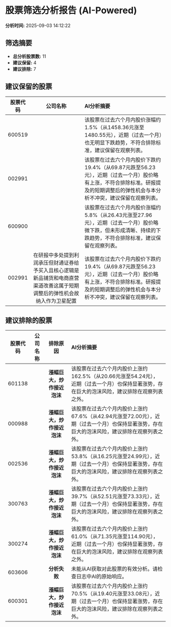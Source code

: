 # 股票筛选分析报告 (AI-Powered)

**分析时间:** 2025-09-03 14:12:22

## 筛选摘要

- **总分析股票数:** 11
- **建议保留:** 4
- **建议排除:** 7

## 建议保留的股票

| 股票代码 | 公司名称 | AI分析摘要 |
|:---:|:---:|:---|
| 600519 |  | 该股票在过去六个月内股价涨幅约1.5%（从1458.36元涨至1480.55元），近期（过去一个月）也无明显下跌趋势，不符合排除标准，建议保留在观察列表。 |
| 002991 |  | 该股票在过去六个月内股价下跌约19.4%（从69.87元跌至56.23元），近期（过去一个月）股价略有上涨，不符合排除标准。研报提及的短期调整后的弹性机会与本分析不冲突，建议保留在观察列表。 |
| 600900 |  | 该股票在过去六个月内股价涨幅约5.8%（从26.43元涨至27.96元），近期（过去一个月）股价略微下跌，但未形成清晰、持续的下跌趋势，不符合排除标准，建议保留在观察列表。 |
| 002991 | 在研报中多处提到利润承压但财通证券给予买入且核心逻辑是新品铺货和电商直营渠道改善这属于短期调整后的弹性机会故纳入作为卫星配置 | 该股票在过去六个月内股价下跌约19.4%（从69.87元跌至56.23元），近期（过去一个月）股价略有上涨，不符合排除标准。研报提及的短期调整后的弹性机会与本分析不冲突，建议保留在观察列表。 |

## 建议排除的股票

| 股票代码 | 公司名称 | 排除原因 | AI分析摘要 |
|:---:|:---:|:---:|:---|
| 601138 |  | **漲幅巨大，炒作接近泡沫** | 该股票在过去六个月内股价上涨约162.5%（从20.66元涨至54.24元），近期（过去一个月）也保持显著涨势，存在巨大的泡沫风险，建议排除在观察列表之外。 |
| 000988 |  | **漲幅巨大，炒作接近泡沫** | 该股票在过去六个月内股价上涨约67.6%（从42.94元涨至72.00元），近期（过去一个月）也保持显著涨势，存在巨大的泡沫风险，建议排除在观察列表之外。 |
| 002536 |  | **漲幅巨大，炒作接近泡沫** | 该股票在过去六个月内股价上涨约53.8%（从16.25元涨至24.99元），近期（过去一个月）也保持显著涨势，存在巨大的泡沫风险，建议排除在观察列表之外。 |
| 300763 |  | **漲幅巨大，炒作接近泡沫** | 该股票在过去六个月内股价上涨约39.7%（从52.51元涨至73.33元），近期（过去一个月）也保持显著涨势，存在巨大的泡沫风险，建议排除在观察列表之外。 |
| 300274 |  | **漲幅巨大，炒作接近泡沫** | 该股票在过去六个月内股价上涨约61.0%（从71.35元涨至114.90元），近期（过去一个月）也保持显著涨势，存在巨大的泡沫风险，建议排除在观察列表之外。 |
| 603606 |  | **分析失败** | 未能从AI获取对此股票的有效分析。请检查日志中AI的原始响应。 |
| 600301 |  | **漲幅巨大，炒作接近泡沫** | 该股票在过去六个月内股价上涨约70.5%（从19.40元涨至33.08元），近期（过去一个月）也保持显著涨势，存在巨大的泡沫风险，建议排除在观察列表之外。 |
